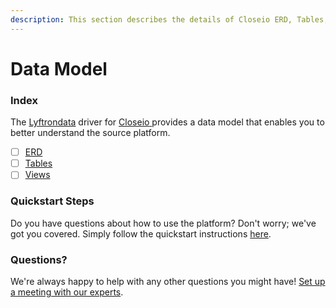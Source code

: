 ```yaml
---
description: This section describes the details of Closeio ERD, Tables, and Views.
---
```


# Data Model

### Index

The  [Lyftrondata](https://www.lyftrondata.com/) driver for [Closeio](https://www.lyftrondata.com/integration/closeio/)[ ](https://www.lyftrondata.com/integration/closeio/)provides a data model that enables you to better understand the source platform.

* [ ] [ERD](../../../sales-analytics/closeio/data-model/erd.md)
* [ ] [Tables](../../../sales-analytics/closeio/data-model/tables.md)
* [ ] [Views](../../../sales-analytics/closeio/data-model/views.md)

### Quickstart Steps

Do you have questions about how to use the platform? Don't worry; we've got you covered. Simply follow the quickstart instructions [here](../../../../quickstart-steps.md).

### Questions? <a href="#questions" id="questions"></a>

We're always happy to help with any other questions you might have! [Set up a meeting with our experts](https://www.lyftrondata.com/book-a-meeting/).

